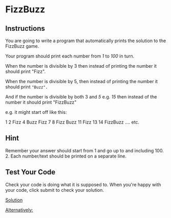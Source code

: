 # FizzBuzz

## Instructions

You are going to write a program that automatically prints the solution to the FizzBuzz game.

Your program should print each number from *1* to *100* in turn.

When the number is divisible by 3 then instead of printing the number it should print "Fizz".

When the number is divisible by 5, then instead of printing the number it should print `"Buzz".`

  And if the number is divisible by both 3 and *5* e.g. *15* then instead of the number it should print "FizzBuzz"

e.g. it might start off like this:

1
2
Fizz
4
Buzz
Fizz
7
8
Fizz
Buzz
11
Fizz
13
14
FizzBuzz
.... etc.

## Hint
Remember your answer should start from 1 and go up to and including 100.
2. Each number/text should be printed on a separate line.

## Test Your Code
Check your code is doing what it is supposed to. When you're happy with your code, click submit to check your solution.

[Solution](https://repl.it/@appbrewery/day-5-4-solution)

[Alternatively:](https://en.wikipedia.org/wiki/Fizz_buzz)
